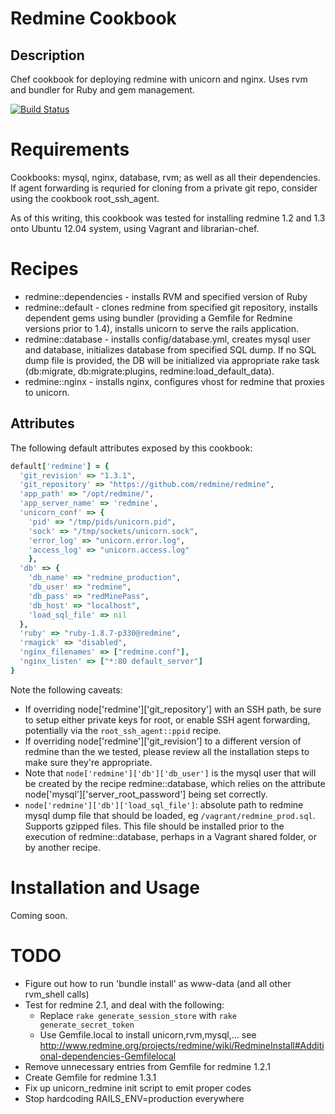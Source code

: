 Redmine Cookbook 
================

Description
-----------

Chef cookbook for deploying redmine with unicorn and nginx. Uses rvm and bundler for Ruby and gem management.

[![Build Status](https://secure.travis-ci.org/dergachev/chef_redmine.png)](http://travis-ci.org/dergachev/chef_redmine)

Requirements
============

Cookbooks: mysql, nginx, database, rvm; as well as all their dependencies.
If agent forwarding is requried for cloning from a private git repo, consider using the cookbook root_ssh_agent.

As of this writing, this cookbook was tested for installing redmine 1.2 and 1.3 onto Ubuntu 12.04 system, using Vagrant and librarian-chef.

Recipes
=======

* redmine::dependencies - installs RVM and specified version of Ruby
* redmine::default - clones redmine from specified git repository, installs dependent gems using bundler (providing a Gemfile for Redmine versions prior to 1.4), installs unicorn to serve the rails application.
* redmine::database - installs config/database.yml, creates mysql user and database, initializes database from specified SQL dump. If no SQL dump file is provided, the DB will be initialized via appropriate rake task (db:migrate, db:migrate:plugins, redmine:load_default_data).
* redmine::nginx - installs nginx, configures vhost for redmine that proxies to unicorn.

Attributes
----------

The following default attributes exposed by this cookbook:

```ruby
default['redmine'] = {
  'git_revision' => "1.3.1",
  'git_repository' => "https://github.com/redmine/redmine",
  'app_path' => "/opt/redmine/",
  'app_server_name' => 'redmine',
  'unicorn_conf' => {
    'pid' => "/tmp/pids/unicorn.pid",
    'sock' => "/tmp/sockets/unicorn.sock",
    'error_log' => "unicorn.error.log",
    'access_log' => "unicorn.access.log"
    },
  'db' => {
    'db_name' => "redmine_production",
    'db_user' => "redmine",
    'db_pass' => "redMinePass",
    'db_host' => "localhost",
    'load_sql_file' => nil
  },
  'ruby' => "ruby-1.8.7-p330@redmine",
  'rmagick' => "disabled",
  'nginx_filenames' => ["redmine.conf"],
  'nginx_listen' => ["*:80 default_server"]
}
```

Note the following caveats:

* If overriding node['redmine']['git_repository'] with an SSH path, be sure to
  setup either private keys for root, or enable SSH agent forwarding,
  potentially via the `root_ssh_agent::ppid` recipe. 
* If overriding node['redmine']['git_revision'] to a different version of
  redmine than the we tested, please review all the installation steps to make
  sure they're appropriate.
* Note that `node['redmine']['db']['db_user']` is the mysql user that will be
  created by the recipe redmine::database, which relies on the attribute
  node['mysql']['server_root_password'] being set correctly.
* `node['redmine']['db']['load_sql_file']`:  absolute path to redmine mysql
  dump file that should be loaded, eg `/vagrant/redmine_prod.sql`. Supports
  gzipped files. This file should be installed prior to the execution of
  redmine::database, perhaps in a Vagrant shared folder, or by another recipe.

Installation and Usage
======================

Coming soon.

TODO
====

* Figure out how to run 'bundle install' as www-data (and all other rvm_shell calls)
* Test for redmine 2.1, and deal with the following:
  * Replace `rake generate_session_store` with `rake generate_secret_token`
  * Use Gemfile.local to install unicorn,rvm,mysql,... see http://www.redmine.org/projects/redmine/wiki/RedmineInstall#Additional-dependencies-Gemfilelocal
* Remove unnecessary entries from Gemfile for redmine 1.2.1
* Create Gemfile for redmine 1.3.1
* Fix up unicorn_redmine init script to emit proper codes
* Stop hardcoding RAILS_ENV=production everywhere


